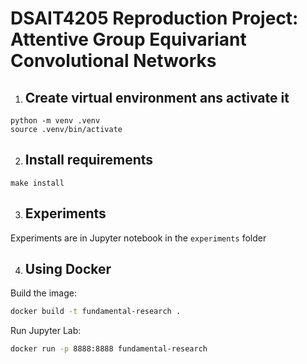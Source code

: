 # DSAIT4205 Reproduction Project: Attentive Group Equivariant Convolutional Networks

1. ## Create virtual environment ans activate it

```
python -m venv .venv
source .venv/bin/activate
```

2. ## Install requirements

```
make install
```

3. ## Experiments
Experiments are in Jupyter notebook in the `experiments` folder

4. ## Using Docker

Build the image:

```bash
docker build -t fundamental-research .
```

Run Jupyter Lab:

```bash
docker run -p 8888:8888 fundamental-research
```
